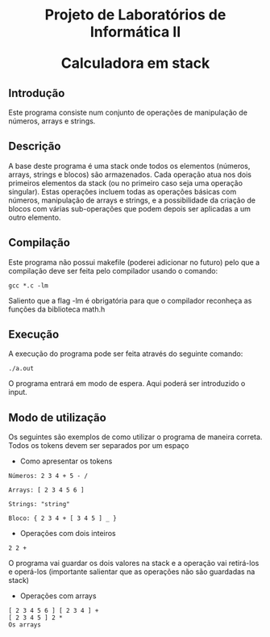 <h1 align="center"> Projeto de Laboratórios de Informática II

Calculadora em stack </h1>

## Introdução
Este programa consiste num conjunto de operações de manipulação de números, arrays e strings.

## Descrição
A base deste programa é uma stack onde todos os elementos (números, arrays, strings e blocos) são armazenados. Cada operação atua nos dois primeiros elementos da stack (ou no primeiro caso seja uma operação singular). Estas operações incluem todas as operações básicas com números, manipulação de arrays e strings, e a possibilidade da criação de blocos com várias sub-operações que podem depois ser aplicadas a um outro elemento.

## Compilação
Este programa não possui makefile (poderei adicionar no futuro) pelo que a compilação deve ser feita pelo compilador usando o comando:
```
gcc *.c -lm
```
Saliento que a flag -lm é obrigatória para que o compilador reconheça as funções da biblioteca math.h

## Execução
A execução do programa pode ser feita através do seguinte comando:
```
./a.out
```
O programa entrará em modo de espera. Aqui poderá ser introduzido o input.

## Modo de utilização
Os seguintes são exemplos de como utilizar o programa de maneira correta. Todos os tokens devem ser separados por um espaço

- Como apresentar os tokens
```
Números: 2 3 4 + 5 - /
```

```
Arrays: [ 2 3 4 5 6 ]
```

```
Strings: "string"
```

```
Bloco: { 2 3 4 + [ 3 4 5 ] _ }
```

- Operações com dois inteiros
```
2 2 +
```
O programa vai guardar os dois valores na stack e a operação vai retirá-los e operá-los (importante salientar que as operações não são guardadas na stack)

- Operações com arrays
```
[ 2 3 4 5 6 ] [ 2 3 4 ] +
[ 2 3 4 5 ] 2 *
Os arrays 
